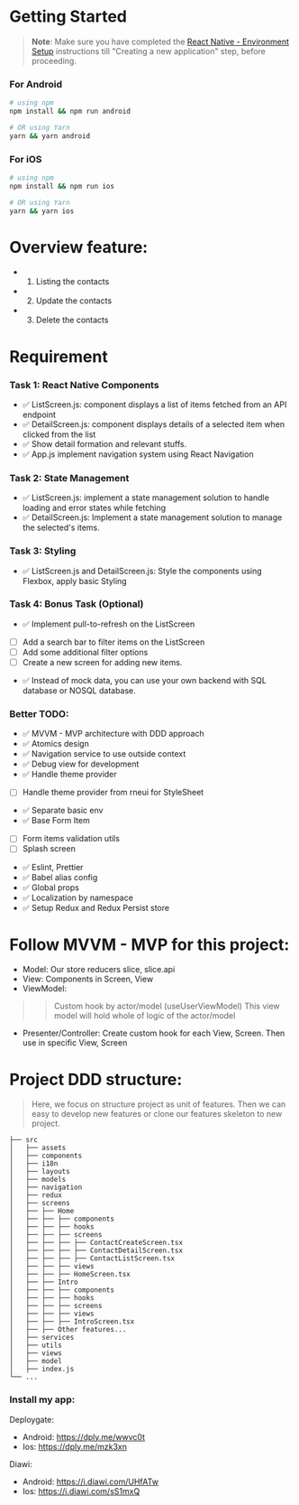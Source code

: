 # Getting Started

>**Note**: Make sure you have completed the [React Native - Environment Setup](https://reactnative.dev/docs/environment-setup) instructions till "Creating a new application" step, before proceeding.

### For Android

```bash
# using npm
npm install && npm run android

# OR using Yarn
yarn && yarn android
```

### For iOS

```bash
# using npm
npm install && npm run ios

# OR using Yarn
yarn && yarn ios
```

# Overview feature:
- 1. Listing the contacts
- 2. Update the contacts
- 3. Delete the contacts


# Requirement
### Task 1: React Native Components
- ✅ ListScreen.js: component displays a list of items fetched from an API endpoint
- ✅ DetailScreen.js: component displays details of a selected item when clicked from the list
- ✅ Show detail formation and relevant stuffs.
- ✅ App.js implement navigation system using React Navigation

### Task 2: State Management
- ✅ ListScreen.js: implement a state management solution to handle loading and error states while fetching
- ✅ DetailScreen.js: Implement a state management solution to manage the selected's items.

### Task 3: Styling
- ✅ ListScreen.js and DetailScreen.js: Style the components using Flexbox, apply basic Styling


### Task 4: Bonus Task (Optional)
- ✅ Implement pull-to-refresh on the ListScreen
- [ ] Add a search bar to filter items on the ListScreen
- [ ] Add some additional filter options
- [ ] Create a new screen for adding new items.
- ✅ Instead of mock data, you can use your own backend with SQL database or NOSQL database.

### Better TODO:
- ✅ MVVM - MVP architecture with DDD approach
- ✅ Atomics design
- ✅ Navigation service to use outside context
- ✅ Debug view for development
- ✅ Handle theme provider 
- [ ] Handle theme provider from rneui for StyleSheet
- ✅ Separate basic env
- ✅ Base Form Item
- [ ] Form items validation utils
- [ ] Splash screen
- ✅ Eslint, Prettier
- ✅ Babel alias config
- ✅ Global props
- ✅ Localization by namespace
- ✅ Setup Redux and Redux Persist store 

# Follow MVVM - MVP for this project:

- Model: Our store reducers slice, slice.api
- View: Components in Screen, View
- ViewModel:
>> Custom hook by actor/model (useUserViewModel)
>> This view model will hold whole of logic of the actor/model
- Presenter/Controller: Create custom hook for each View, Screen. Then use in specific View, Screen


# Project DDD structure:
> Here, we focus on structure project as unit of features.
> Then we can easy to develop new features or clone our features skeleton to new project.

```
├── src
│   ├── assets
│   ├── components
│   ├── i18n
│   ├── layouts
│   ├── models
│   ├── navigation
│   ├── redux
│   ├── screens
│   ├── ├── Home
│   ├── ├── ├── components
│   ├── ├── ├── hooks
│   ├── ├── ├── screens
│   ├── ├── ├── ├── ContactCreateScreen.tsx
│   ├── ├── ├── ├── ContactDetailScreen.tsx
│   ├── ├── ├── ├── ContactListScreen.tsx
│   ├── ├── ├── views
│   ├── ├── ├── HomeScreen.tsx
│   ├── ├── Intro
│   ├── ├── ├── components
│   ├── ├── ├── hooks
│   ├── ├── ├── screens
│   ├── ├── ├── views
│   ├── ├── ├── IntroScreen.tsx
│   ├── ├── Other features...
│   ├── services
│   ├── utils
│   ├── views
│   ├── model
│   ├── index.js
└── ...
```

### Install my app:
Deploygate:
- Android: https://dply.me/wwvc0t
- Ios: https://dply.me/mzk3xn

Diawi:
- Android: https://i.diawi.com/UHfATw
- Ios: https://i.diawi.com/sS1mxQ